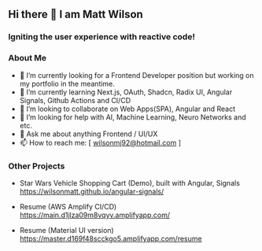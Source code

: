 ## Hi there 👋 I am Matt Wilson
### Igniting the user experience with reactive code!

<!--
**wilsonmatt/wilsonmatt** is a ✨ _special_ ✨ repository because its `README.md` (this file) appears on your GitHub profile.

Here are some ideas to get you started:

- 🔭 I’m currently working on ...
- 🌱 I’m currently learning ...
- 👯 I’m looking to collaborate on ...
- 🤔 I’m looking for help with ...
- 💬 Ask me about ...
- 📫 How to reach me: ...
- 😄 Pronouns: ...
- ⚡ Fun fact: ...
-->

### About Me

- 🔭 I’m currently looking for a Frontend Developer position but working on my portfolio in the meantime.
- 🌱 I’m currently learning Next.js, OAuth, Shadcn, Radix UI, Angular Signals, Github Actions and CI/CD
- 👯 I’m looking to collaborate on Web Apps(SPA), Angular and React
- 🤔 I’m looking for help with AI, Machine Learning, Neuro Networks and etc.
- 💬 Ask me about anything Frontend / UI/UX
- 📫 How to reach me: [ wilsonmj92@hotmail.com ]

### Other Projects
- Star Wars Vehicle Shopping Cart (Demo), built with Angular, Signals
    https://wilsonmatt.github.io/angular-signals/

- Resume (AWS Amplify CI/CD) 
    https://main.d1jlza09m8vqyv.amplifyapp.com/

- Resume (Material UI version) 
    https://master.d169f48scckgo5.amplifyapp.com/resume
